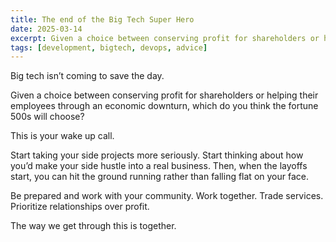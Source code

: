 ```yaml
---
title: The end of the Big Tech Super Hero 
date: 2025-03-14
excerpt: Given a choice between conserving profit for shareholders or helping their employees through an economic downturn, which do you think the fortune 500s will choose?
tags: [development, bigtech, devops, advice]
---
```


Big tech isn’t coming to save the day. 

Given a choice between conserving profit for shareholders or helping their employees through an economic downturn, which do you think the fortune 500s will choose?

This is your wake up call. 

Start taking your side projects more seriously. Start thinking about how you’d make your side hustle into a real business. Then, when the layoffs start, you can hit the ground running rather than falling flat on your face. 

Be prepared and work with your community. Work together. Trade services. Prioritize relationships over profit. 

The way we get through this is together.

